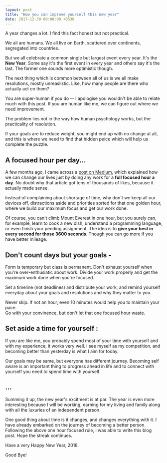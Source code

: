 ```yaml
---
layout: post
title: "How you can improve yourself this new year"
date: 2017-12-30 00:00:00 +0530
---
```

A year changes a lot. I find this fact honest but not practical.

We all are humans. We all live on Earth, scattered over continents, segregated into countries.

But we all celebrate a common single but largest event every year. It's the **New Year**. Some say it's the first event in every year and others say it's the last. The former one sounds more optimistic though.

 The next thing which is common between all of us is we all make resolutions, mostly unreaslistic. Like, how many people are there who actually act on them?

You are super-human if you do -- I apologise you wouldn't be able to relate much with this post. If you are human like me, we can figure out where we need improvement.

The problem lies not in the way how human psychology works, but the practicality of resolution.

If your goals are to reduce weight, you might end up with no change at all, and this is where we need to find that hidden peice which will help us complete the puzzle.

## A focused hour per day...

A few months ago, I came across a [post on Medium](https://medium.com/the-mission/the-power-of-one-focused-hour-a-day-22e4851f89b1), which explained how we can change our lives just by doing any work for a  **full focused hour a day**. No doubt why that article got tens of thousands of likes, because it actually made sense.

Instead of complaining about shortage of time, why don't we keep all our devices off, distractions aside and priorities sorted for that one golden hour, where we build our maximum focus and get our work done.

Of course, you can't climb Mount Everest in one hour, but you surely can, for example, learn to cook a new dish, understand a programming language, or even finish your pending assignment. The idea is to **give your best in every second for those 3600 seconds**. Though you can go more if you have better mileage.

## Don't count days but your goals -

Form is temporary but class is permanent. Don't exhaust yourself when you're over-enthusiatic about work. Divide your work properly and get the maximum work done when you're focused.

Set a timeline (not deadlines) and distribute your work, and remind yourself everyday about your goals and resolutions and why they matter to you.

Never skip. If not an hour, even 10 minutes would help you to maintain your pace.<br>Go with your convinence, but don't let that one focused hour waste.

## Set aside a time for yourself :

If you are like me, you probably spend most of your time with yourself and with my experience, it works very well. I see myself as my competition, and becoming better than yesterday is what I aim for today.

Our goals may be same, but everyone has different journey. Becoming self aware is an important thing to progress ahead in life and to connect with yourself you need to spend time with yourself.

## ...

Summing it up, the new year's excitment is at par. The year is even more interesting because I will be working, earning for my living and family along with all the luxuries of an independent person.

One good thing about time is it changes, and changes everything with it. I have already embarked on the journey of becoming a better person. Following the above one hour focused rule, I was able to write this blog post. Hope the streak continues.

Have a very Happy New Year, 2018.

Good Bye!